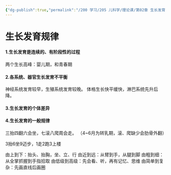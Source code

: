 ```yaml
---
{"dg-publish":true,"permalink":"/200 学习/205 儿科学/理论课/第02章 生长发育/第1节 生长发育规律/生长发育规律/","title":"生长发育规律","created":"2024-09-02T14:11:01.000+08:00","updated":"2024-09-03T11:21:16.000+08:00"}
---
```


# 生长发育规律
#### 1.生长发育是连续的、有阶段性的过程
两个生长高峰：婴儿期，和青春期
#### 2.各系统、器官生长发育不平衡
神经系统发育较早，生殖系统发育较晚。
体格生长快平缓快，淋巴系统先升后降。
#### 3.生长发育的个体差异
#### 4.生长发育的一般规律
三抬四翻六会坐，七滚八爬周会走。
（4~6月为转乳期，滚、爬缺少会肋骨外翻）

3抬6坐9迈步，1走2跑3上楼

由上到下：抬头、抬胸，坐、立、行
由近到远：从臂到手，从腿到脚
由粗到细：从全掌抓握到手指拾取
由低级到高级：先会看、听，再有记忆、思维
由简单到复杂：先画直线后画圈

